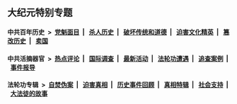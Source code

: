 ## 大纪元特别专题

#### 中共百年历史 &nbsp;>&nbsp; [党魁面目](indexes/nf1176107/README.md?08170430) &nbsp;| &nbsp; [杀人历史](indexes/nf1176106/README.md?08170430) &nbsp;| &nbsp; [破坏传统和道德](indexes/nf1176106/README.md?08170430) &nbsp;| &nbsp; [迫害文化精英](indexes/nf1176111/README.md?08170430) &nbsp;| &nbsp; [篡改历史](indexes/nf1176115/README.md?08170430) &nbsp;| &nbsp; [卖国](indexes/nf1176117/README.md?08170430) 

#### 中共活摘器官 &nbsp;>&nbsp; [热点评论](indexes/nf5879/README.md?08170430) &nbsp;| &nbsp; [国际调查](indexes/nf5947/README.md?08170430) &nbsp;| &nbsp; [最新活动](indexes/nf5883/README.md?08170430) &nbsp;| &nbsp; [法轮功遭遇](indexes/nf5881/README.md?08170430) &nbsp;| &nbsp; [追查案例](indexes/nf5880/README.md?08170430) &nbsp;| &nbsp; [事件报导](indexes/nf5877/README.md?08170430) 

#### 法轮功专辑 &nbsp;>&nbsp; [自焚伪案](indexes/nf5562/README.md?08170430) &nbsp;| &nbsp; [迫害真相](indexes/nf4379/README.md?08170430) &nbsp;| &nbsp; [历史事件回顾](indexes/nf5793/README.md?08170430) &nbsp;| &nbsp; [真相特辑](indexes/nf4389/README.md?08170430) &nbsp;| &nbsp; [社会支持](indexes/nf4386/README.md?08170430) &nbsp;| &nbsp; [大法徒的故事](indexes/nf1147481/README.md?08170430) 
